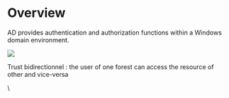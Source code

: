 # Overview

AD provides authentication and authorization functions within a Windows domain environment.&#x20;

![](https://lh4.googleusercontent.com/98Onx7lo4xJn1C7BwsK6q21d1nHmGY68wN06xu6r8egE\_j7yQkMQorhTe5Ex8B0JeoB2F2ftYMDbCNix4OQSYMQfpXPBcHRs\_101-7iLijO29coYHWKsoIH9\_48H-XrxplOa8HPzLd3b30K-vb6cDHo)

Trust bidirectionnel : the user of one forest can access the resource of other and vice-versa

\
